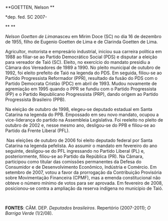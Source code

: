 **GOETTEN, Nelson **

\*dep. fed. SC 2007-

** **

*Nelson Goetten de Lima*nasceu em Mirim Doce (SC) no dia 16 de dezembro
de 1955, filho de Eugenio Goetten de Lima e de Clarinda Goetten de Lima.

Agricultor, motorista e empresário industrial, iniciou sua carreira
política em 1988 ao filiar-se ao Partido Democrático Social (PDS) e
disputar a eleição para vereador de Taió (SC). Eleito, no exercício do
mandato presidiu a Câmara dos Vereadores de 1989 a 1990. No pleito
municipal de outubro de 1992, foi eleito prefeito de Taió na legenda do
PDS. Em seguida, filiou-se ao Partido Progressista Reformador (PPR),
resultado da fusão do PDS com o Partido Democrata Cristão (PDC) em abril
de 1993. Mudou novamente de agremiação em 1995 quando o PPR se fundiu
com o Partido Progressista (PP) e o Partido Republicano Progressista
(PRP), dando origem ao Partido Progressista Brasileiro (PPB).

Na eleição de outubro de 1998, elegeu-se deputado estadual em Santa
Catarina na legenda do PPB. Empossado em seu novo mandato, ocupou a
vice-liderança do partido na Assembleia Legislativa. Foi reeleito no
pleito de outubro de 2002 e, nesse mesmo ano, desligou-se do PPB e
filiou-se ao Partido da Frente Liberal (PFL).

 Nas eleições de outubro de 2006 foi eleito deputado federal por Santa
Catarina na legenda pefelista. Ao assumir o mandato em fevereiro do ano
seguinte, desligou-se do PFL ingressando no Partido Liberal (PL) e,
posteriormente, filiou-se ao Partido da República (PR). Na Câmara,
participou como titular das comissões permanentes da Defesa do
Consumidor e de Desenvolvimento Econômico, Indústria e Comércio. Em
setembro de 2007, votou a favor da prorrogação da Contribuição
Provisória sobre Movimentação Financeira (CPMF), mas a emenda
constitucional não obteve o número mínimo de votos para ser aprovada. Em
fevereiro de 2008, posicionou-se contra a ampliação da reserva indígena
no município de Taió.

 

**FONTES**: CÂM. DEP. *Deputados brasileiros*. Repertório (2007-2011);
*O Barriga Verde* (1/2/08).

 
